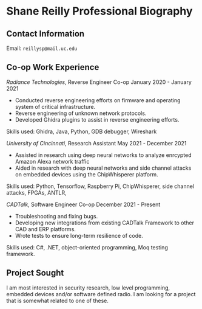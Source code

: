 # Shane Reilly Professional Biography

## Contact Information
Email: `reillysp@mail.uc.edu`

## Co-op Work Experience
*Radiance Technologies*, Reverse Engineer Co-op 
January 2020 - January 2021
- Conducted reverse engineering efforts on firmware and operating system of critical infrastructure.
- Reverse engineering of unknown network protocols.
- Developed Ghidra plugins to assist in reverse engineering efforts.

Skills used: Ghidra, Java, Python, GDB debugger, Wireshark

*University of Cincinnati*, Research Assistant
May 2021 - December 2021
- Assisted in research using deep neural networks to analyze enrcypted Amazon Alexa network traffic
- Aided in research with deep neural networks and side channel attacks on embedded devices using the ChipWhisperer platform.

Skills used: Python, Tensorflow, Raspberry Pi, ChipWhisperer, side channel attacks, FPGAs, ANTLR, 

*CADTalk*, Software Engineer Co-op
December 2021 - Present
- Troubleshooting and fixing bugs.
- Developing new integrations from existing CADTalk Framework to other CAD and ERP platforms.
- Wrote tests to ensure long-term resilience of code.

Skills used: C#, .NET, object-oriented programming, Moq testing framework.


## Project Sought
I am most interested in security research, low level programming, embedded devices and/or software defined radio. I am looking for a project that is somewhat related to one of these.
